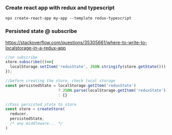 ### Create react app with redux and typescript
```shell script
npx create-react-app my-app --template redux-typescript
```

### Persisted state @ subscribe

https://stackoverflow.com/questions/35305661/where-to-write-to-localstorage-in-a-redux-app
```javascript
//on subscribe
store.subscribe(()=>{
  localStorage.setItem('reduxState', JSON.stringify(store.getState()))
});

//before creating the store, check local storage
const persistedState = localStorage.getItem('reduxState') 
                       ? JSON.parse(localStorage.getItem('reduxState'))
                       : {}

//Pass persisted state to store
const store = createStore(
  reducer, 
  persistedState,
  /* any middleware... */
)

```

